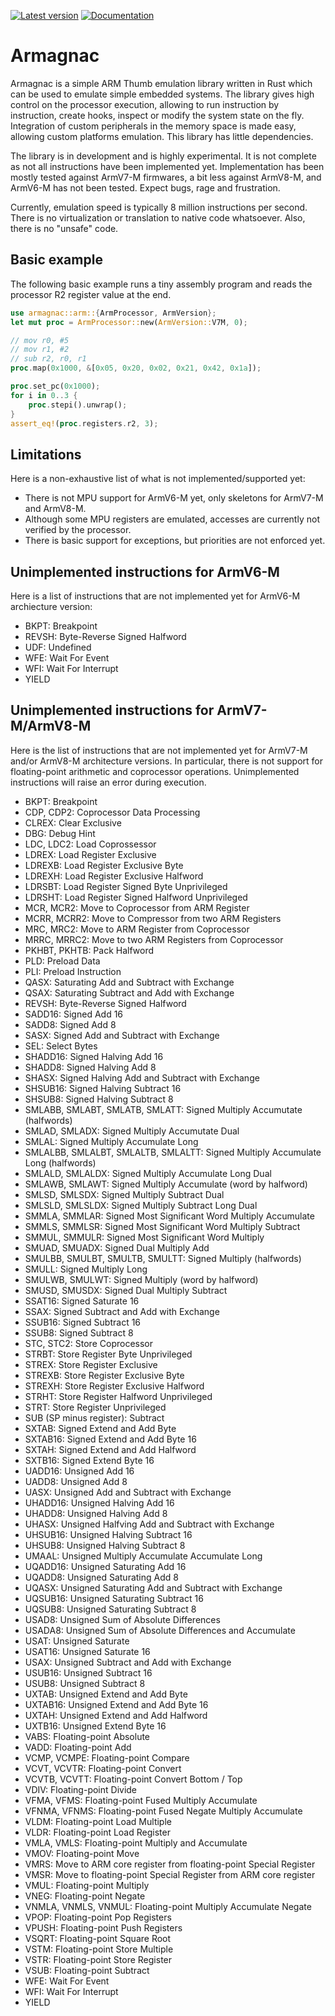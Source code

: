[![Latest version](https://img.shields.io/crates/v/armagnac.svg)](https://crates.io/crates/armagnac)
[![Documentation](https://docs.rs/armagnac/badge.svg)](https://docs.rs/armagnac)

# Armagnac

Armagnac is a simple ARM Thumb emulation library written in Rust which can be used to emulate simple embedded systems. The library gives high control on the processor execution, allowing to run instruction by instruction, create hooks, inspect or modify the system state on the fly. Integration of custom peripherals in the memory space is made easy, allowing custom platforms emulation. This library has little dependencies.

The library is in development and is highly experimental. It is not complete as not all instructions have been implemented yet. Implementation has been mostly tested against ArmV7-M firmwares, a bit less against ArmV8-M, and ArmV6-M has not been tested. Expect bugs, rage and frustration.

Currently, emulation speed is typically 8 million instructions per second. There is no virtualization or translation to native code whatsoever. Also, there is no "unsafe" code.

## Basic example

The following basic example runs a tiny assembly program and reads the processor R2 register value at the end.

```rust
use armagnac::arm::{ArmProcessor, ArmVersion};
let mut proc = ArmProcessor::new(ArmVersion::V7M, 0);

// mov r0, #5
// mov r1, #2
// sub r2, r0, r1
proc.map(0x1000, &[0x05, 0x20, 0x02, 0x21, 0x42, 0x1a]);

proc.set_pc(0x1000);
for i in 0..3 {
    proc.stepi().unwrap();
}
assert_eq!(proc.registers.r2, 3);
```

## Limitations

Here is a non-exhaustive list of what is not implemented/supported yet:
- There is not MPU support for ArmV6-M yet, only skeletons for ArmV7-M and ArmV8-M.
- Although some MPU registers are emulated, accesses are currently not verified by the processor.
- There is basic support for exceptions, but priorities are not enforced yet.

## Unimplemented instructions for ArmV6-M

Here is a list of instructions that are not implemented yet for ArmV6-M archiecture version:

- BKPT: Breakpoint
- REVSH: Byte-Reverse Signed Halfword
- UDF: Undefined
- WFE: Wait For Event
- WFI: Wait For Interrupt
- YIELD

## Unimplemented instructions for ArmV7-M/ArmV8-M

Here is the list of instructions that are not implemented yet for ArmV7-M and/or ArmV8-M architecture versions. In particular, there is not support for floating-point arithmetic and coprocessor operations. Unimplemented instructions will raise an error during execution.

- BKPT: Breakpoint
- CDP, CDP2: Coprocessor Data Processing
- CLREX: Clear Exclusive
- DBG: Debug Hint
- LDC, LDC2: Load Coprossessor
- LDREX: Load Register Exclusive
- LDREXB: Load Register Exclusive Byte
- LDREXH: Load Register Exclusive Halfword
- LDRSBT: Load Register Signed Byte Unprivileged
- LDRSHT: Load Register Signed Halfword Unprivileged
- MCR, MCR2: Move to Coprocessor from ARM Register
- MCRR, MCRR2: Move to Compressor from two ARM Registers
- MRC, MRC2: Move to ARM Register from Coprocessor
- MRRC, MRRC2: Move to two ARM Registers from Coprocessor
- PKHBT, PKHTB: Pack Halfword
- PLD: Preload Data
- PLI: Preload Instruction
- QASX: Saturating Add and Subtract with Exchange
- QSAX: Saturating Subtract and Add with Exchange
- REVSH: Byte-Reverse Signed Halfword
- SADD16: Signed Add 16
- SADD8: Signed Add 8
- SASX: Signed Add and Subtract with Exchange
- SEL: Select Bytes
- SHADD16: Signed Halving Add 16
- SHADD8: Signed Halving Add 8
- SHASX: Signed Halving Add and Subtract with Exchange
- SHSUB16: Signed Halving Subtract 16
- SHSUB8: Signed Halving Subtract 8
- SMLABB, SMLABT, SMLATB, SMLATT: Signed Multiply Accumutate (halfwords)
- SMLAD, SMLADX: Signed Multiply Accumutate Dual
- SMLAL: Signed Multiply Accumulate Long
- SMLALBB, SMLALBT, SMLALTB, SMLALTT: Signed Multiply Accumulate Long (halfwords)
- SMLALD, SMLALDX: Signed Multiply Accumulate Long Dual
- SMLAWB, SMLAWT: Signed Multiply Accumulate (word by halfword)
- SMLSD, SMLSDX: Signed Multiply Subtract Dual
- SMLSLD, SMLSLDX: Signed Multiply Subtract Long Dual
- SMMLA, SMMLAR: Signed Most Significant Word Multiply Accumulate
- SMMLS, SMMLSR: Signed Most Significant Word Multiply Subtract
- SMMUL, SMMULR: Signed Most Significant Word Multiply
- SMUAD, SMUADX: Signed Dual Multiply Add
- SMULBB, SMULBT, SMULTB, SMULTT: Signed Multiply (halfwords)
- SMULL: Signed Multiply Long
- SMULWB, SMULWT: Signed Multiply (word by halfword)
- SMUSD, SMUSDX: Signed Dual Multiply Subtract
- SSAT16: Signed Saturate 16
- SSAX: Signed Subtract and Add with Exchange
- SSUB16: Signed Subtract 16
- SSUB8: Signed Subtract 8
- STC, STC2: Store Coprocessor
- STRBT: Store Register Byte Unprivileged
- STREX: Store Register Exclusive
- STREXB: Store Register Exclusive Byte
- STREXH: Store Register Exclusive Halfword
- STRHT: Store Register Halfword Unprivileged
- STRT: Store Register Unprivileged
- SUB (SP minus register): Subtract
- SXTAB: Signed Extend and Add Byte
- SXTAB16: Signed Extend and Add Byte 16
- SXTAH: Signed Extend and Add Halfword
- SXTB16: Signed Extend Byte 16
- UADD16: Unsigned Add 16
- UADD8: Unsigned Add 8
- UASX: Unsigned Add and Subtract with Exchange
- UHADD16: Unsigned Halving Add 16
- UHADD8: Unsigned Halving Add 8
- UHASX: Unsigned Halfving Add and Subtract with Exchange
- UHSUB16: Unsigned Halving Subtract 16
- UHSUB8: Unsigned Halving Subtract 8
- UMAAL: Unsigned Multiply Accumulate Accumulate Long
- UQADD16: Unsigned Saturating Add 16
- UQADD8: Unsigned Saturating Add 8
- UQASX: Unsigned Saturating Add and Subtract with Exchange
- UQSUB16: Unsigned Saturating Subtract 16
- UQSUB8: Unsigned Saturating Subtract 8
- USAD8: Unsigned Sum of Absolute Differences
- USADA8: Unsigned Sum of Absolute Differences and Accumulate
- USAT: Unsigned Saturate
- USAT16: Unsigned Saturate 16
- USAX: Unsigned Subtract and Add with Exchange
- USUB16: Unsigned Subtract 16
- USUB8: Unsigned Subtract 8
- UXTAB: Unsigned Extend and Add Byte
- UXTAB16: Unsigned Extend and Add Byte 16
- UXTAH: Unsigned Extend and Add Halfword
- UXTB16: Unsigned Extend Byte 16
- VABS: Floating-point Absolute
- VADD: Floating-point Add
- VCMP, VCMPE: Floating-point Compare
- VCVT, VCVTR: Floating-point Convert
- VCVTB, VCVTT: Floating-point Convert Bottom / Top
- VDIV: Floating-point Divide
- VFMA, VFMS: Floating-point Fused Multiply Accumulate
- VFNMA, VFNMS: Floating-point Fused Negate Multiply Accumulate
- VLDM: Floating-point Load Multiple
- VLDR: Floating-point Load Register
- VMLA, VMLS: Floating-point Multiply and Accumulate
- VMOV: Floating-point Move
- VMRS: Move to ARM core register from floating-point Special Register
- VMSR: Move to floating-point Special Register from ARM core register
- VMUL: Floating-point Multiply
- VNEG: Floating-point Negate
- VNMLA, VNMLS, VNMUL: Floating-point Multiply Accumulate Negate
- VPOP: Floating-point Pop Registers
- VPUSH: Floating-point Push Registers
- VSQRT: Floating-point Square Root
- VSTM: Floating-point Store Multiple
- VSTR: Floating-point Store Register
- VSUB: Floating-point Subtract
- WFE: Wait For Event
- WFI: Wait For Interrupt
- YIELD